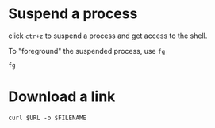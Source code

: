 # Suspend a process

click `ctr+z` to suspend a process and get access to the shell.

To "foreground" the suspended process, use `fg`

```shell
fg
```

# Download a link

```shell
curl $URL -o $FILENAME
```